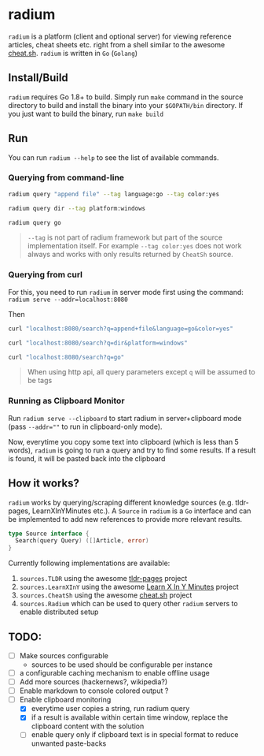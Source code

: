 # radium
`radium` is a platform (client and optional server) for viewing
reference articles, cheat sheets etc. right from a shell similar
to the awesome [cheat.sh](http://cheat.sh). `radium` is written
in `Go` (`Golang`)


## Install/Build
`radium` requires Go 1.8+ to build. Simply run `make` command in
the source directory to build and install the binary into your `$GOPATH/bin`
directory. If you just want to build the binary, run `make build`

## Run
You can run `radium --help` to see the list of available commands.

### Querying from command-line

```bash
radium query "append file" --tag language:go --tag color:yes

radium query dir --tag platform:windows

radium query go
```

> `--tag` is not part of radium framework but part of the source
> implementation itself. For example `--tag color:yes` does not
> work always and works with only results returned by `CheatSh`
> source.

### Querying from curl

For this, you need to run `radium` in server mode first using the
command: `radium serve --addr=localhost:8080`

Then

```bash
curl "localhost:8080/search?q=append+file&language=go&color=yes"

curl "localhost:8080/search?q=dir&platform=windows"

curl "localhost:8080/search?q=go"
```

> When using http api, all query parameters except `q` will be
> assumed to be tags


### Running as Clipboard Monitor

Run `radium serve --clipboard` to start radium in server+clipboard
mode (pass `--addr=""` to run in clipboard-only mode).

Now, everytime you copy some text into clipboard (which is less than
5 words), `radium` is going to run a query and try to find some results.
If a result is found, it will be pasted back into the clipboard

## How it works?

`radium` works by querying/scraping different knowledge sources
(e.g. tldr-pages, LearnXInYMinutes etc.). A `Source` in `radium`
is a `Go` interface and can be implemented to add new references
to provide more relevant results.

```go
type Source interface {
  Search(query Query) ([]Article, error)
}
```

Currently following implementations are available:

1. `sources.TLDR` using the awesome [tldr-pages](https://github.com/tldr-pages/tldr) project
2. `sources.LearnXInY` using the awesome [Learn X In Y Minutes](https://github.com/adambard/learnxinyminutes-docs) project
3. `sources.CheatSh` using the awesome [cheat.sh](https://github.com/chubin/cheat.sh) project
4. `sources.Radium` which can be used to query other `radium` servers to enable distributed setup


## TODO:

- [ ] Make sources configurable
  - sources to be used should be configurable per instance
- [ ] a configurable caching mechanism to enable offline usage
- [ ] Add more sources (hackernews?, wikipedia?)
- [ ] Enable markdown to console colored output ?
- [ ] Enable clipboard monitoring
  - [x] everytime user copies a string, run radium query
  - [x] if a result is available within certain time window, replace the clipboard
    content with the solution
  - [ ] enable query only if clipboard text is in special format to reduce unwanted paste-backs

